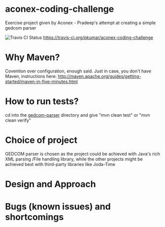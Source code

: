 aconex-coding-challenge
=======================

Exercise project given by Aconex - Pradeep's attempt at creating a simple gedcom parser

<img src="https://travis-ci.org/pkumar/aconex-coding-challenge.svg?branch=master" alt="Travis CI Status"/>    https://travis-ci.org/pkumar/aconex-coding-challenge

Why Maven?
=======================
Covention over configuration, enough said. 
Just in case, you don't have Maven, instructions here: http://maven.apache.org/guides/getting-started/maven-in-five-minutes.html 

How to run tests?
=======================
cd into the <a href="https://github.com/pkumar/aconex-coding-challenge/tree/master/gedcom-parser">gedcom-parser</a> directory and give "mvn clean test" or "mvn clean verify"


Choice of project
=======================
GEDCOM parser is chosen as the project could be achieved with Java's rich XML parsing /File handling library, while the other projects might be achieved best with third-party libraries like Joda-Time

Design and Approach
=======================


Bugs (known issues) and shortcomings
=====================================

